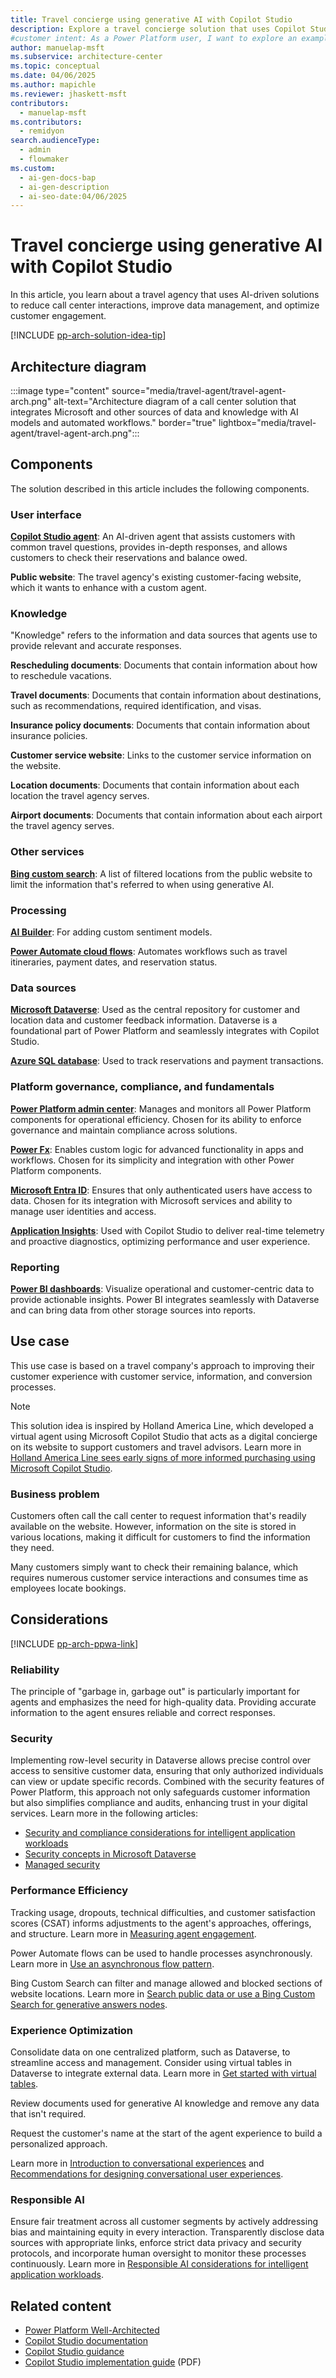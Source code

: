 ```yaml
---
title: Travel concierge using generative AI with Copilot Studio
description: Explore a travel concierge solution that uses Copilot Studio to reduce call center interactions, enhance data management, and optimize customer engagement.
#customer intent: As a Power Platform user, I want to explore an example implementation that employs AI-driven solutions so that I can improve my own organization's customer service experience.
author: manuelap-msft
ms.subservice: architecture-center
ms.topic: conceptual
ms.date: 04/06/2025
ms.author: mapichle
ms.reviewer: jhaskett-msft
contributors:
  - manuelap-msft
ms.contributors:
  - remidyon
search.audienceType:
  - admin
  - flowmaker
ms.custom:
  - ai-gen-docs-bap
  - ai-gen-description
  - ai-seo-date:04/06/2025
---
```


# Travel concierge using generative AI with Copilot Studio

In this article, you learn about a travel agency that uses AI-driven solutions to reduce call center interactions, improve data management, and optimize customer engagement.

[!INCLUDE [pp-arch-solution-idea-tip](../../includes/pp-arch-solution-idea-tip.md)]

## Architecture diagram

:::image type="content" source="media/travel-agent/travel-agent-arch.png" alt-text="Architecture diagram of a call center solution that integrates Microsoft and other sources of data and knowledge with AI models and automated workflows." border="true" lightbox="media/travel-agent/travel-agent-arch.png":::

## Components

The solution described in this article includes the following components.

### User interface

[**Copilot Studio agent**](/microsoft-copilot-studio/): An AI-driven agent that assists customers with common travel questions, provides in-depth responses, and allows customers to check their reservations and balance owed.

**Public website**: The travel agency's existing customer-facing website, which it wants to enhance with a custom agent.

### Knowledge

"Knowledge" refers to the information and data sources that agents use to provide relevant and accurate responses.

**Rescheduling documents**: Documents that contain information about how to reschedule vacations.

**Travel documents**: Documents that contain information about destinations, such as recommendations, required identification, and visas.

**Insurance policy documents**: Documents that contain information about insurance policies.

**Customer service website**: Links to the customer service information on the website.

**Location documents**: Documents that contain information about each location the travel agency serves.

**Airport documents**: Documents that contain information about each airport the travel agency serves.

### Other services

[**Bing custom search**](/microsoft-copilot-studio/nlu-generative-answers-bing): A list of filtered locations from the public website to limit the information that's referred to when using generative AI.

### Processing

[**AI Builder**](/ai-builder/): For adding custom sentiment models.

[**Power Automate cloud flows**](/power-automate/overview-cloud): Automates workflows such as travel itineraries, payment dates, and reservation status.

### Data sources

[**Microsoft Dataverse**](/power-apps/maker/data-platform/data-platform-intro): Used as the central repository for customer and location data and customer feedback information. Dataverse is a foundational part of Power Platform and seamlessly integrates with Copilot Studio.

[**Azure SQL database**](/azure/azure-sql/): Used to track reservations and payment transactions.

### Platform governance, compliance, and fundamentals

[**Power Platform admin center**](/power-platform/admin/new-admin-center): Manages and monitors all Power Platform components for operational efficiency. Chosen for its ability to enforce governance and maintain compliance across solutions.

[**Power Fx**](/power-platform/power-fx/overview): Enables custom logic for advanced functionality in apps and workflows. Chosen for its simplicity and integration with other Power Platform components.

[**Microsoft Entra ID**](/entra/fundamentals/whatis): Ensures that only authenticated users have access to data. Chosen for its integration with Microsoft services and ability to manage user identities and access.

[**Application Insights**](/microsoft-copilot-studio/advanced-bot-framework-composer-capture-telemetry): Used with Copilot Studio to deliver real-time telemetry and proactive diagnostics, optimizing performance and user experience.

### Reporting

[**Power BI dashboards**](/power-bi/fundamentals/power-bi-overview): Visualize operational and customer-centric data to provide actionable insights. Power BI integrates seamlessly with Dataverse and can bring data from other storage sources into reports.

## Use case

This use case is based on a travel company's approach to improving their customer experience with customer service, information, and conversion processes.

> [!NOTE]
> This solution idea is inspired by Holland America Line, which developed a virtual agent using Microsoft Copilot Studio that acts as a digital concierge on its website to support customers and travel advisors. Learn more in [Holland America Line sees early signs of more informed purchasing using Microsoft Copilot Studio](https://www.microsoft.com/customers/story/19787-holland-america-dataverse).

### Business problem

Customers often call the call center to request information that's readily available on the website. However, information on the site is stored in various locations, making it difficult for customers to find the information they need.

Many customers simply want to check their remaining balance, which requires numerous customer service interactions and consumes time as employees locate bookings.

## Considerations

[!INCLUDE [pp-arch-ppwa-link](../../includes/pp-arch-ppwa-link.md)]

### Reliability

The principle of "garbage in, garbage out" is particularly important for agents and emphasizes the need for high-quality data. Providing accurate information to the agent ensures reliable and correct responses.

### Security

Implementing row-level security in Dataverse allows precise control over access to sensitive customer data, ensuring that only authorized individuals can view or update specific records. Combined with the security features of Power Platform, this approach not only safeguards customer information but also simplifies compliance and audits, enhancing trust in your digital services. Learn more in the following articles:

- [Security and compliance considerations for intelligent application workloads](/power-platform/well-architected/intelligent-application/security)
- [Security concepts in Microsoft Dataverse](/power-platform/admin/wp-security-cds)
- [Managed security](/power-platform/admin/security/managed-security)

### Performance Efficiency

Tracking usage, dropouts, technical difficulties, and customer satisfaction scores (CSAT) informs adjustments to the agent's approaches, offerings, and structure. Learn more in [Measuring agent engagement](/microsoft-copilot-studio/guidance/measuring-engagement).

Power Automate flows can be used to handle processes asynchronously. Learn more in [Use an asynchronous flow pattern](/power-automate/guidance/coding-guidelines/asychronous-flow-pattern).

Bing Custom Search can filter and manage allowed and blocked sections of website locations. Learn more in [Search public data or use a Bing Custom Search for generative answers nodes](/microsoft-copilot-studio/nlu-generative-answers-bing).

### Experience Optimization

Consolidate data on one centralized platform, such as Dataverse, to streamline access and management. Consider using virtual tables in Dataverse to integrate external data. Learn more in [Get started with virtual tables](/power-apps/developer/data-platform/virtual-entities/get-started-ve).

Review documents used for generative AI knowledge and remove any data that isn't required.

Request the customer's name at the start of the agent experience to build a personalized approach.

Learn more in [Introduction to conversational experiences](/microsoft-copilot-studio/guidance/cux-overview) and [Recommendations for designing conversational user experiences](/power-platform/well-architected/experience-optimization/conversation-design).

### Responsible AI

Ensure fair treatment across all customer segments by actively addressing bias and maintaining equity in every interaction. Transparently disclose data sources with appropriate links, enforce strict data privacy and security protocols, and incorporate human oversight to monitor these processes continuously. Learn more in [Responsible AI considerations for intelligent application workloads](/power-platform/well-architected/intelligent-application/responsible-ai).

## Related content

- [Power Platform Well-Architected](/power-platform/well-architected/)
- [Copilot Studio documentation](/microsoft-copilot-studio/)
- [Copilot Studio guidance](/microsoft-copilot-studio/guidance/)
- [Copilot Studio implementation guide](https://aka.ms/CopilotStudioImplementationGuide) (PDF)
